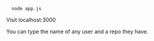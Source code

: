 ````
  node app.js
````

Visit localhost:3000

You can type the name of any user and a repo they have.
